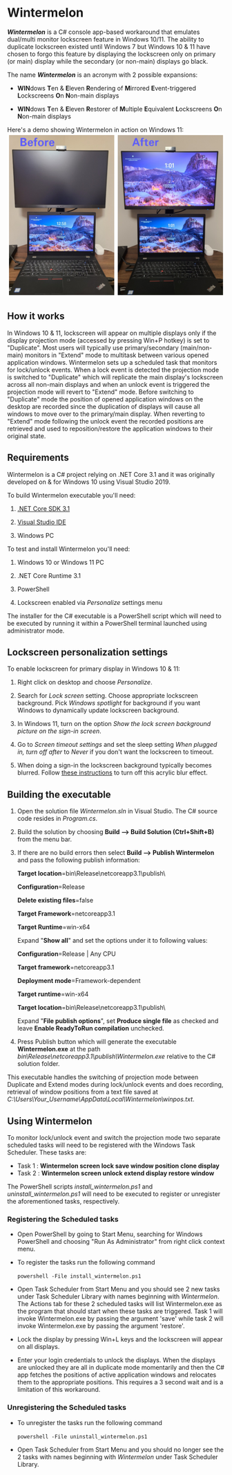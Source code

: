 # Wintermelon
***Wintermelon*** is a C# console app-based workaround that emulates dual/multi monitor lockscreen feature in Windows 10/11. The ability to duplicate lockscreen existed until Windows 7 but Windows 10 & 11 have chosen to forgo this feature by displaying the lockscreen only on primary (or main) display while the secondary (or non-main) displays go black.

The name ***Wintermelon*** is an acronym with 2 possible expansions:

- **WIN**dows **T**en & **E**leven **R**endering of **M**irrored **E**vent-triggered **L**ockscreens **O**n **N**on-main displays

- **WIN**dows **T**en & **E**leven **R**estorer of **M**ultiple **E**quivalent **L**ockscreens **O**n **N**on-main displays

Here's a demo showing Wintermelon in action on Windows 11:
![Dual lockscreen on laptop screen and external display implemented on a Win11 machine using Wintermelon](Wintermelon_demo.jpg "Dual lockscreen using Wintermelon")


## How it works ##
In Windows 10 & 11, lockscreen will appear on multiple displays only if the display projection mode (accessed by pressing Win+P hotkey) is set to "Duplicate". Most users will typically use primary/secondary (main/non-main) monitors in "Extend" mode to multitask between various opened application windows. Wintermelon sets up a scheduled task that monitors for lock/unlock events. When a lock event is detected the projection mode is switched to "Duplicate" which will replicate the main display's lockscreen across all non-main displays and when an unlock event is triggered the projection mode will revert to "Extend" mode.
Before switching to "Duplicate" mode the position of opened application windows on the desktop are recorded since the duplication of displays will cause all windows to move over to the primary/main display. When reverting to "Extend" mode following the unlock event the recorded positions are retrieved and used to reposition/restore the application windows to their original state.


## Requirements ##
Wintermelon is a C# project relying on .NET Core 3.1 and it was originally developed on & for Windows 10 using Visual Studio 2019.

To build Wintermelon executable you'll need:

1) [.NET Core SDK 3.1](https://dotnet.microsoft.com/en-us/download/dotnet/3.1)

2) [Visual Studio IDE](https://visualstudio.microsoft.com/vs/older-downloads/)

3) Windows PC

To test and install Wintermelon you'll need:

1) Windows 10 or Windows 11 PC

2) .NET Core Runtime 3.1

3) PowerShell

4) Lockscreen enabled via *Personalize* settings menu

The installer for the C# executable is a PowerShell script which will need to be executed by running it within a PowerShell terminal launched using administrator mode.


## Lockscreen personalization settings ##
To enable lockscreen for primary display in Windows 10 & 11:

1) Right click on desktop and choose *Personalize*.

2) Search for *Lock screen* setting. Choose appropriate lockscreen background. Pick *Windows spotlight* for background if you want Windows to dynamically update lockscreen background.

3) In Windows 11, turn on the option *Show the lock screen background picture on the sign-in screen*.

4) Go to *Screen timeout settings* and set the sleep setting *When plugged in, turn off after* to *Never* if you don't want the lockscreen to timeout.

5) When doing a sign-in the lockscreen background typically becomes blurred. Follow [these instructions](https://www.tenforums.com/tutorials/124993-enable-disable-acrylic-blur-effect-sign-screen-windows-10-a.html) to turn off this acrylic blur effect.


## Building the executable ##

1) Open the solution file *Wintermelon.sln* in Visual Studio. The C# source code resides in *Program.cs*.

2) Build the solution by choosing **Build --> Build Solution (Ctrl+Shift+B)** from the menu bar.

3) If there are no build errors then select **Build --> Publish Wintermelon** and pass the following publish information:

    **Target location**=bin\Release\netcoreapp3.1\publish\

    **Configuration**=Release

    **Delete existing files**=false

    **Target Framework**=netcoreapp3.1

    **Target Runtime**=win-x64

    Expand "**Show all**" and set the options under it to following values:

    **Configuration**=Release | Any CPU

    **Target framework**=netcoreapp3.1

    **Deployment mode**=Framework-dependent

    **Target runtime**=win-x64

    **Target location**=bin\Release\netcoreapp3.1\publish\


    Expand "**File publish options**", set **Produce single file** as checked and leave **Enable ReadyToRun compilation** unchecked.

4) Press Publish button which will generate the executable **Wintermelon.exe** at the path *bin\Release\netcoreapp3.1\publish\Wintermelon.exe* relative to the C# solution folder.

This executable handles the switching of projection mode between Duplicate and Extend modes during lock/unlock events and does recording, retrieval of window positions from a text file saved at *C:\Users\Your_Username\AppData\Local\Wintermelon\winpos.txt*.

## Using Wintermelon ##
To monitor lock/unlock event and switch the projection mode two separate scheduled tasks will need to be registered with the Windows Task Scheduler. These tasks are:

- Task 1 : **Wintermelon screen lock save window position clone display**
- Task 2 : **Wintermelon screen unlock extend display restore window**

The PowerShell scripts *install_wintermelon.ps1* and *uninstall_wintermelon.ps1* will need to be executed to register or unregister the aforementioned tasks, respectively.

### Registering the Scheduled tasks ###
- Open PowerShell by going to Start Menu, searching for Windows PowerShell and choosing "Run As Administrator" from right click context menu.

- To register the tasks run the following command

    `powershell -File install_wintermelon.ps1`

- Open Task Scheduler from Start Menu and you should see 2 new tasks under Task Scheduler Library with names beginning with *Wintermelon*. The Actions tab for these 2 scheduled tasks will list Wintermelon.exe as the program that should start when these tasks are triggered. Task 1 will invoke Wintermelon.exe by passing the argument 'save' while task 2 will invoke Wintermelon.exe by passing the argument 'restore'.

- Lock the display by pressing Win+L keys and the lockscreen will appear on all displays.

- Enter your login credentials to unlock the displays. When the displays are unlocked they are all in duplicate mode momentarily and then the C# app fetches the positions of active application windows and relocates them to the appropriate positions. This requires a 3 second wait and is a limitation of this workaround.


### Unregistering the Scheduled tasks ###
- To unregister the tasks run the following command

    `powershell -File uninstall_wintermelon.ps1`

- Open Task Scheduler from Start Menu and you should no longer see the 2 tasks with names beginning with *Wintermelon* under Task Scheduler Library.




